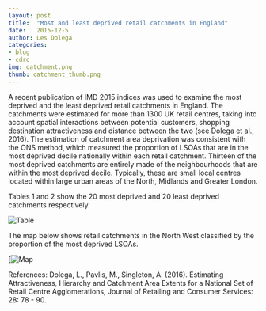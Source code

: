 ```yaml
---
layout: post
title:  "Most and least deprived retail catchments in England"
date:   2015-12-5
author: Les Dolega
categories: 
- blog
- cdrc
img: catchment.png
thumb: catchment_thumb.png
---
```


A recent publication of IMD 2015 indices was used to examine the most deprived and the least deprived retail catchments in England. The catchments were estimated for more than 1300 UK retail centres, taking into account spatial interactions between potential customers, shopping destination attractiveness and distance between the two (see Dolega et al., 2016). The estimation of catchment area deprivation  was consistent with the ONS method, which measured the proportion of LSOAs that are in the most deprived decile nationally within each retail catchment. Thirteen of the most deprived catchments are entirely made of the neighbourhoods that are within the most deprived decile. Typically, these are small local centres located within large urban areas of the North, Midlands and Greater London.


Tables 1 and 2 show the 20 most deprived and 20 least deprived catchments respectively. 

![Table](http://www.alex-singleton.com/gds_website/assets/img/blog/Tables.png)  

The map below shows retail catchments in the North West classified by the proportion of the most deprived LSOAs.  

[![Map](http://www.alex-singleton.com/gds_website/assets/img/blog/Most_Deprived_catchments_large.png)  


References:
Dolega, L., Pavlis, M., Singleton, A. (2016).  Estimating Attractiveness, Hierarchy and Catchment Area Extents for a National Set of Retail Centre Agglomerations, Journal of Retailing and Consumer Services: 28: 78 - 90.